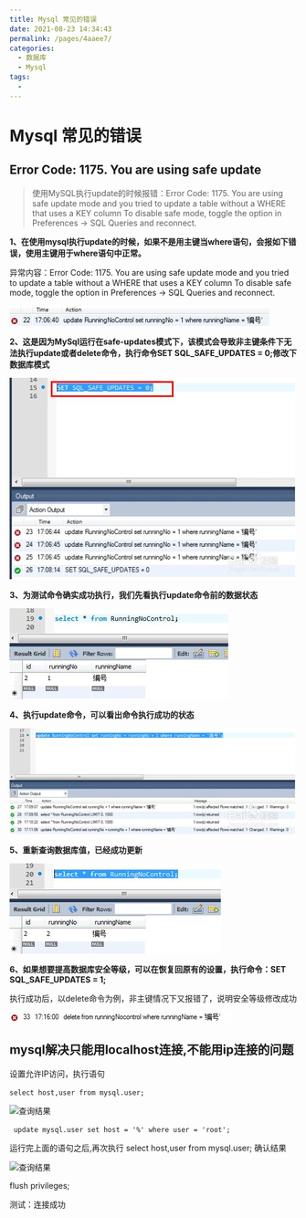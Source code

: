 ```yaml
---
title: Mysql 常见的错误
date: 2021-08-23 14:34:43
permalink: /pages/4aaee7/
categories:
  - 数据库
  - Mysql
tags:
  - 
---
```

# Mysql 常见的错误

## Error Code: 1175. You are using safe update

> 使用MySQL执行update的时候报错：Error Code: 1175. You are using safe update mode and you tried to update a table without a WHERE that uses a KEY column To disable safe mode, toggle the option in Preferences -> SQL Queries and reconnect.

**1、在使用mysql执行update的时候，如果不是用主键当where语句，会报如下错误，使用主键用于where语句中正常。**

异常内容：Error Code: 1175. You are using safe update mode and you tried to update a table without a WHERE that uses a KEY column To disable safe mode, toggle the option in Preferences -> SQL Queries and reconnect.

![可视化软件 错误日志](./img/error-1175-1.jpg)

**2、这是因为MySql运行在safe-updates模式下，该模式会导致非主键条件下无法执行update或者delete命令，执行命令SET SQL_SAFE_UPDATES = 0;修改下数据库模式**

![修改数据库模式](./img/error-1175-2.jpg)

**3、为测试命令确实成功执行，我们先看执行update命令前的数据状态**

![测试是否成功第一步 查询](./img/error-1175-3.jpg)

**4、执行update命令，可以看出命令执行成功的状态**

![测试是否成功第二步 修改](./img/error-1175-4.jpg)

**5、重新查询数据库值，已经成功更新**

![测试是否成功第三步 查询修改后的数据](./img/error-1175-5.jpg)

**6、如果想要提高数据库安全等级，可以在恢复回原有的设置，执行命令：SET SQL_SAFE_UPDATES = 1;**

执行成功后，以delete命令为例，非主键情况下又报错了，说明安全等级修改成功

![如果想要提高数据库安全等级，可以在恢复回原有的设置，执行命令：SET SQL_SAFE_UPDATES = 1;](./img/error-1175-6.jpg)

## mysql解决只能用localhost连接,不能用ip连接的问题

设置允许IP访问，执行语句

```select host,user from mysql.user;```

![查询结果](./img/error-ipconnect-01.png)

``` update mysql.user set host = '%' where user = 'root';```

运行完上面的语句之后,再次执行 select host,user from mysql.user;  确认结果

![查询结果](./img/error-ipconnect-02.png)

 flush privileges;

测试：连接成功